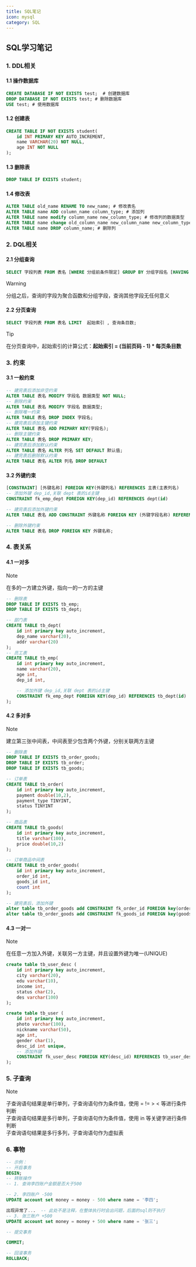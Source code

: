 ```yaml
---
title: SQL笔记
icon: mysql
category: SQL
---
```


## SQL学习笔记

### 1. DDL相关
#### 1.1 操作数据库
```sql
CREATE DATABASE IF NOT EXISTS test;  # 创建数据库
DROP DATABASE IF NOT EXISTS test; # 删除数据库
USE test; # 使用数据库
```


#### 1.2 创建表
```sql
CREATE TABLE IF NOT EXISTS student(
    id INT PRIMARY KEY AUTO_INCREMENT,
    name VARCHAR(20) NOT NULL,
    age INT NOT NULL
);
```
#### 1.3 删除表
```sql
DROP TABLE IF EXISTS student;
```
#### 1.4 修改表
```sql
ALTER TABLE old_name RENAME TO new_name; # 修改表名 
ALTER TABLE name ADD column_name column_type; # 添加列
ALTER TABLE name modify column_name new_column_type; # 修改列的数据类型
ALTER TABLE name change old_column_name new_column_name new_column_type; # 修改列名和数据类型
ALTER TABLE name DROP column_name; # 删除列
```

### 2. DQL相关
#### 2.1 分组查询
```sql
SELECT 字段列表 FROM 表名 [WHERE 分组前条件限定] GROUP BY 分组字段名 [HAVING 分组后条件过滤];
```
>[!warning] 
>分组之后，查询的字段为聚合函数和分组字段，查询其他字段无任何意义

#### 2.2 分页查询
```sql
SELECT 字段列表 FROM 表名 LIMIT  起始索引 , 查询条目数;
```
>[!tip]
> 在分页查询中，起始索引的计算公式：**起始索引 = (当前页码 - 1) * 每页条目数**


### 3. 约束

#### 3.1 一般约束
```sql
-- 建完表后添加非空约束
ALTER TABLE 表名 MODIFY 字段名 数据类型 NOT NULL;
-- 删除约束
ALTER TABLE 表名 MODIFY 字段名 数据类型;
-- 删除唯一约束
ALTER TABLE 表名 DROP INDEX 字段名;
-- 建完表后添加主键约束
ALTER TABLE 表名 ADD PRIMARY KEY(字段名);
-- 删除主键约束
ALTER TABLE 表名 DROP PRIMARY KEY;
-- 建完表后添加默认约束
ALTER TABLE 表名 ALTER 列名 SET DEFAULT 默认值;
-- 建完表后删除默认约束
ALTER TABLE 表名 ALTER 列名 DROP DEFAULT
```
#### 3.2 外键约束
```sql
[CONSTRAINT] [外键名称] FOREIGN KEY(外键列名) REFERENCES 主表(主表列名) 
-- 添加外键 dep_id,关联 dept 表的id主键
CONSTRAINT fk_emp_dept FOREIGN KEY(dep_id) REFERENCES dept(id)

-- 建完表后添加外键约束
ALTER TABLE 表名 ADD CONSTRAINT 外键名称 FOREIGN KEY (外键字段名称) REFERENCES 主表名称(主表列名称);

-- 删除外键约束
ALTER TABLE 表名 DROP FOREIGN KEY 外键名称;

```

### 4. 表关系
#### 4.1 一对多
>[!note]
> 在多的一方建立外键，指向一的一方的主键

```sql
-- 删除表
DROP TABLE IF EXISTS tb_emp;
DROP TABLE IF EXISTS tb_dept;

-- 部门表
CREATE TABLE tb_dept(
	id int primary key auto_increment,
	dep_name varchar(20),
	addr varchar(20)
);
-- 员工表 
CREATE TABLE tb_emp(
	id int primary key auto_increment,
	name varchar(20),
	age int,
	dep_id int,

	-- 添加外键 dep_id,关联 dept 表的id主键
	CONSTRAINT fk_emp_dept FOREIGN KEY(dep_id) REFERENCES tb_dept(id)	
);
```

#### 4.2 多对多
>[!note]
> 建立第三张中间表，中间表至少包含两个外键，分别关联两方主键

```sql
-- 删除表
DROP TABLE IF EXISTS tb_order_goods;
DROP TABLE IF EXISTS tb_order;
DROP TABLE IF EXISTS tb_goods;

-- 订单表
CREATE TABLE tb_order(
	id int primary key auto_increment,
	payment double(10,2),
	payment_type TINYINT,
	status TINYINT
);

-- 商品表
CREATE TABLE tb_goods(
	id int primary key auto_increment,
	title varchar(100),
	price double(10,2)
);

-- 订单商品中间表
CREATE TABLE tb_order_goods(
	id int primary key auto_increment,
	order_id int,
	goods_id int,
	count int
);

-- 建完表后，添加外键
alter table tb_order_goods add CONSTRAINT fk_order_id FOREIGN key(order_id) REFERENCES tb_order(id);
alter table tb_order_goods add CONSTRAINT fk_goods_id FOREIGN key(goods_id) REFERENCES tb_goods(id);

```

#### 4.3 一对一
>[!note]
> 在任意一方加入外键，关联另一方主键，并且设置外键为唯一(UNIQUE)

```sql
create table tb_user_desc (
	id int primary key auto_increment,
	city varchar(20),
	edu varchar(10),
	income int,
	status char(2),
	des varchar(100)
);

create table tb_user (
	id int primary key auto_increment,
	photo varchar(100),
	nickname varchar(50),
	age int,
	gender char(1),
	desc_id int unique,
	-- 添加外键
	CONSTRAINT fk_user_desc FOREIGN KEY(desc_id) REFERENCES tb_user_desc(id)	
);

```

### 5. 子查询

>[!note]
>子查询语句结果是单行单列，子查询语句作为条件值，使用 = != > < 等进行条件判断  
>子查询语句结果是多行单列，子查询语句作为条件值，使用 in 等关键字进行条件判断  
>子查询语句结果是多行多列，子查询语句作为虚拟表  

### 6. 事物

```sql
-- 示例：
-- 开启事务
BEGIN;
-- 转账操作
-- 1. 查询李四账户金额是否大于500

-- 2. 李四账户 -500
UPDATE account set money = money - 500 where name = '李四';

出现异常了...  -- 此处不是注释，在整体执行时会出问题，后面的sql则不执行
-- 3. 张三账户 +500
UPDATE account set money = money + 500 where name = '张三';

-- 提交事务

COMMIT;

-- 回滚事务
ROLLBACK;
```






